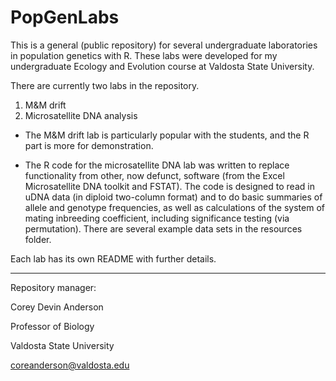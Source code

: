 # PopGenLabs

This is a general (public repository) for several undergraduate laboratories in population genetics with R. These labs were developed for my undergraduate Ecology and Evolution course at Valdosta State University.

There are currently two labs in the repository.

1) M&M drift
2) Microsatellite DNA analysis

* The M&M drift lab is particularly popular with the students, and the R part is more for demonstration.

* The R code for the microsatellite DNA lab was written to replace functionality from other, now defunct, software (from the Excel Microsatellite DNA toolkit and FSTAT). The code is designed to read in uDNA data (in diploid two-column format) and to do basic summaries of allele and genotype frequencies, as well as calculations of the system of mating inbreeding coefficient, including significance testing (via permutation). There are several example data sets in the resources folder.

Each lab has its own README with further details.


---
Repository manager:

Corey Devin Anderson

Professor of Biology

Valdosta State University

coreanderson@valdosta.edu
